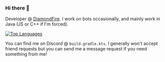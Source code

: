 ### Hi there 👋

Developer @ [DiamondFire](https://www.mcdiamondfire.com). I work on bots occasionally, and mainly work in Java (JS or C++ if I'm forced).

[![Top Languages](https://github-readme-stats.vercel.app/api/top-langs/?username=RedDaedalus&layout=compact)](https://github.com/anuraghazra/github-readme-stats)


You can find me on Discord @ `build.gradle.kts`. I generally won't accept friend requests but you can send me a message request if you need something from me!
